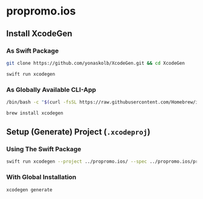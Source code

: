 # propromo.ios

## Install XcodeGen

### As Swift Package

```bash
git clone https://github.com/yonaskolb/XcodeGen.git && cd XcodeGen
```

```bash
swift run xcodegen
```

### As Globally Available CLI-App

```bash
/bin/bash -c "$(curl -fsSL https://raw.githubusercontent.com/Homebrew/install/HEAD/install.sh)"
```

```bash
brew install xcodegen
```

## Setup (Generate) Project (`.xcodeproj`)

### Using The Swift Package

```bash
swift run xcodegen --project ../propromo.ios/ --spec ../propromo.ios/project.yml
```

### With Global Installation

```bash
xcodegen generate
```
